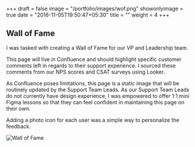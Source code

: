 +++
draft = false
image = "/portfolio/images/wof.png"
showonlyimage = true
date = "2016-11-05T19:50:47+05:30"
title = ""
weight = 4
+++

<!--more-->

## Wall of Fame

I was tasked with creating a Wall of Fame for our VP and Leadership team. 

This page will live in Confluence and should highlight specific customer comments left in regards to their support experience. I sourced these comments from our NPS scores and CSAT surveys using Looker.

As Confluence poses limitations, this page is a static image that will be routinely updated by the Support Team Leads. As our Support Team Leads do not currently have design experience, I was empowered to offer 1:1 mini Figma lessons so that they can feel confident in maintaining this page on their own.

Adding a photo icon for each user was a simple way to personalize the feedback.


![Wall of Fame](/portfolio/images/V2.png)